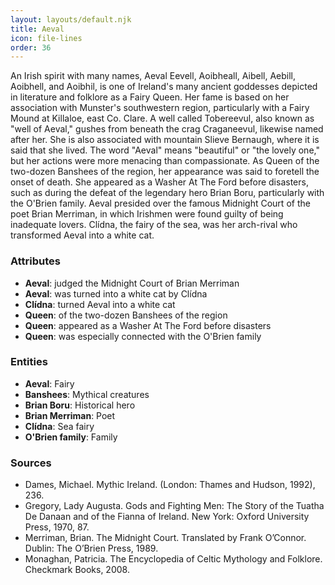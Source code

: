 ```yaml
---
layout: layouts/default.njk
title: Aeval
icon: file-lines
order: 36
---
```

An Irish spirit with many names, Aeval Eevell, Aoibheall, Aibell, Aebill, Aoibhell, and Aoibhil, is one of Ireland's many ancient goddesses depicted in literature and folklore as a Fairy Queen. Her fame is based on her association with Munster's southwestern region, particularly with a Fairy Mound at Killaloe, east Co. Clare. A well called Tobereevul, also known as "well of Aeval," gushes from beneath the crag Craganeevul, likewise named after her. She is also associated with mountain Slieve Bernaugh, where it is said that she lived. The word "Aeval" means "beautiful" or "the lovely one," but her actions were more menacing than compassionate. As Queen of the two-dozen Banshees of the region, her appearance was said to foretell the onset of death. She appeared as a Washer At The Ford before disasters, such as during the defeat of the legendary hero Brian Boru, particularly with the O'Brien family. Aeval presided over the famous Midnight Court of the poet Brian Merriman, in which Irishmen were found guilty of being inadequate lovers. Clídna, the fairy of the sea, was her arch-rival who transformed Aeval into a white cat.

### Attributes

- **Aeval**: judged the Midnight Court of Brian Merriman
- **Aeval**: was turned into a white cat by Clídna
- **Clídna**: turned Aeval into a white cat
- **Queen**: of the two-dozen Banshees of the region
- **Queen**: appeared as a Washer At The Ford before disasters
- **Queen**: was especially connected with the O'Brien family

### Entities

- **Aeval**: Fairy
- **Banshees**: Mythical creatures
- **Brian Boru**: Historical hero
- **Brian Merriman**: Poet
- **Clídna**: Sea fairy
- **O'Brien family**: Family

### Sources

- Dames, Michael. Mythic Ireland. (London: Thames and Hudson, 1992), 236.
- Gregory, Lady Augusta. Gods and Fighting Men: The Story of the Tuatha De Danaan and of the Fianna of Ireland. New York: Oxford University Press, 1970, 87.
- Merriman, Brian. The Midnight Court. Translated by Frank O’Connor. Dublin: The O’Brien Press, 1989.
- Monaghan, Patricia. The Encyclopedia of Celtic Mythology and Folklore. Checkmark Books, 2008.

